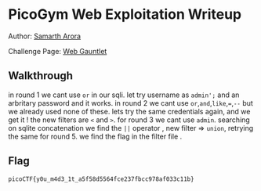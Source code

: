 # PicoGym Web Exploitation Writeup


Author: [Samarth Arora](https://github.com/Samadeol) 

Challenge Page: [Web Gauntlet](http://jupiter.challenges.picoctf.org:54319/)

## Walkthrough
in round 1 we cant use `or` in our sqli.
let try username as `admin';` and an arbritary password and it works.
in round 2 we cant use `or`,`and`,`like`,`=`,`--` but we already used none of these.
lets try the same credentials again, and we get it !
the new filters are `<` and `>`.
for round 3 we cant use `admin`.
searching on sqlite concatenation we find the `||` operator ,
new filter => `union`,
retrying the same for round 5.
we find the flag in the filter file .


## Flag
`picoCTF{y0u_m4d3_1t_a5f58d5564fce237fbcc978af033c11b}`
